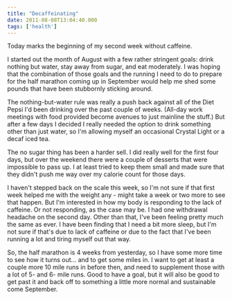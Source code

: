 ```yaml
---
title: "Decaffeinating"
date: 2011-08-08T13:04:40.000
tags: ['health']
---
```


Today marks the beginning of my second week without caffeine.

I started out the month of August with a few rather stringent goals: drink nothing but water, stay away from sugar, and eat moderately. I was hoping that the combination of those goals and the running I need to do to prepare for the half marathon coming up in September would help me shed some pounds that have been stubbornly sticking around.

The nothing-but-water rule was really a push back against all of the Diet Pepsi I'd been drinking over the past couple of weeks. (All-day work meetings with food provided become avenues to just mainline the stuff.) But after a few days I decided I really needed the option to drink something other than just water, so I'm allowing myself an occasional Crystal Light or a decaf iced tea.

The no sugar thing has been a harder sell. I did really well for the first four days, but over the weekend there were a couple of desserts that were impossible to pass up. I at least tried to keep them small and made sure that they didn't push me way over my calorie count for those days.

I haven't stepped back on the scale this week, so I'm not sure if that first week helped me with the weight any - might take a week or two more to see that happen. But I'm interested in how my body is responding to the lack of caffeine. Or not responding, as the case may be. I had one withdrawal headache on the second day. Other than that, I've been feeling pretty much the same as ever. I have been finding that I need a bit more sleep, but I'm not sure if that's due to lack of caffeine or due to the fact that I've been running a lot and tiring myself out that way.

So, the half marathon is 4 weeks from yesterday, so I have some more time to see how it turns out... and to get some miles in. I want to get at least a couple more 10 mile runs in before then, and need to supplement those with a lot of 5- and 6- mile runs. Good to have a goal, but it will also be good to get past it and back off to something a little more normal and sustainable come September.
